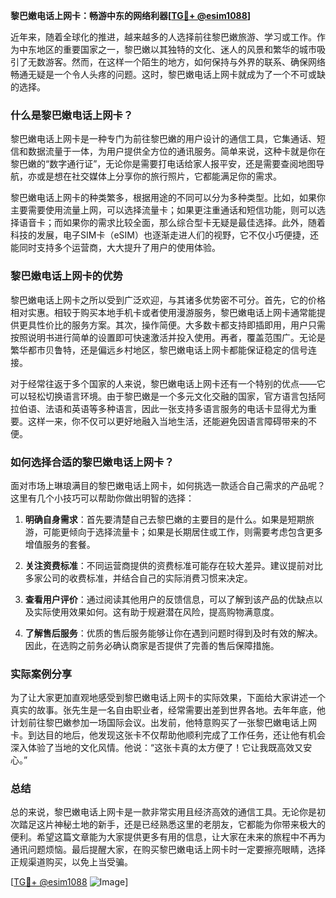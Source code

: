 **黎巴嫩电话上网卡：畅游中东的网络利器[[TG💪+ @esim1088](https://t.me/s/esim1088)]**

近年来，随着全球化的推进，越来越多的人选择前往黎巴嫩旅游、学习或工作。作为中东地区的重要国家之一，黎巴嫩以其独特的文化、迷人的风景和繁华的城市吸引了无数游客。然而，在这样一个陌生的地方，如何保持与外界的联系、确保网络畅通无疑是一个令人头疼的问题。这时，黎巴嫩电话上网卡就成为了一个不可或缺的选择。

### 什么是黎巴嫩电话上网卡？

黎巴嫩电话上网卡是一种专门为前往黎巴嫩的用户设计的通信工具，它集通话、短信和数据流量于一体，为用户提供全方位的通讯服务。简单来说，这种卡就是你在黎巴嫩的“数字通行证”，无论你是需要打电话给家人报平安，还是需要查阅地图导航，亦或是想在社交媒体上分享你的旅行照片，它都能满足你的需求。

黎巴嫩电话上网卡的种类繁多，根据用途的不同可以分为多种类型。比如，如果你主要需要使用流量上网，可以选择流量卡；如果更注重通话和短信功能，则可以选择语音卡；而如果你的需求比较全面，那么综合型卡无疑是最佳选择。此外，随着科技的发展，电子SIM卡（eSIM）也逐渐走进人们的视野，它不仅小巧便捷，还能同时支持多个运营商，大大提升了用户的使用体验。

### 黎巴嫩电话上网卡的优势

黎巴嫩电话上网卡之所以受到广泛欢迎，与其诸多优势密不可分。首先，它的价格相对实惠。相较于购买本地手机卡或者使用漫游服务，黎巴嫩电话上网卡通常能提供更具性价比的服务方案。其次，操作简便。大多数卡都支持即插即用，用户只需按照说明书进行简单的设置即可快速激活并投入使用。再者，覆盖范围广。无论是繁华都市贝鲁特，还是偏远乡村地区，黎巴嫩电话上网卡都能保证稳定的信号连接。

对于经常往返于多个国家的人来说，黎巴嫩电话上网卡还有一个特别的优点——它可以轻松切换语言环境。由于黎巴嫩是一个多元文化交融的国家，官方语言包括阿拉伯语、法语和英语等多种语言，因此一张支持多语言服务的电话卡显得尤为重要。这样一来，你不仅可以更好地融入当地生活，还能避免因语言障碍带来的不便。

### 如何选择合适的黎巴嫩电话上网卡？

面对市场上琳琅满目的黎巴嫩电话上网卡，如何挑选一款适合自己需求的产品呢？这里有几个小技巧可以帮助你做出明智的选择：

1. **明确自身需求**：首先要清楚自己去黎巴嫩的主要目的是什么。如果是短期旅游，可能更倾向于选择流量卡；如果是长期居住或工作，则需要考虑包含更多增值服务的套餐。

2. **关注资费标准**：不同运营商提供的资费标准可能存在较大差异。建议提前对比多家公司的收费标准，并结合自己的实际消费习惯来决定。

3. **查看用户评价**：通过阅读其他用户的反馈信息，可以了解到该产品的优缺点以及实际使用效果如何。这有助于规避潜在风险，提高购物满意度。

4. **了解售后服务**：优质的售后服务能够让你在遇到问题时得到及时有效的解决。因此，在选购之前务必确认商家是否提供了完善的售后保障措施。

### 实际案例分享

为了让大家更加直观地感受到黎巴嫩电话上网卡的实际效果，下面给大家讲述一个真实的故事。张先生是一名自由职业者，经常需要出差到世界各地。去年年底，他计划前往黎巴嫩参加一场国际会议。出发前，他特意购买了一张黎巴嫩电话上网卡。到达目的地后，他发现这张卡不仅帮助他顺利完成了工作任务，还让他有机会深入体验了当地的文化风情。他说：“这张卡真的太方便了！它让我既高效又安心。”

### 总结

总的来说，黎巴嫩电话上网卡是一款非常实用且经济高效的通信工具。无论你是初次踏足这片神秘土地的新手，还是已经熟悉这里的老朋友，它都能为你带来极大的便利。希望这篇文章能为大家提供更多有用的信息，让大家在未来的旅程中不再为通讯问题烦恼。最后提醒大家，在购买黎巴嫩电话上网卡时一定要擦亮眼睛，选择正规渠道购买，以免上当受骗。

[[TG💪+ @esim1088](https://t.me/s/esim1088) ![Image](https://i.postimg.cc/4NQfJmqS/Snipaste-2025-05-13-00-14-12.png)]